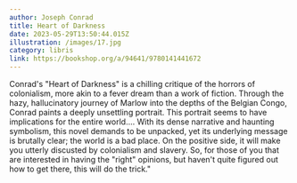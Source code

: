 ```yaml
---
author: Joseph Conrad
title: Heart of Darkness
date: 2023-05-29T13:50:44.015Z
illustration: /images/17.jpg
category: libris
link: https://bookshop.org/a/94641/9780141441672
---
```

Conrad's "Heart of Darkness" is a chilling critique of the horrors of colonialism, more akin to a fever dream than a work of fiction.
Through the hazy, hallucinatory journey of Marlow into the depths of the Belgian Congo, Conrad paints a deeply unsettling portrait.
This portrait seems to have implications for the entire world....
With its dense narrative and haunting symbolism, this novel demands to be unpacked, yet its underlying message is brutally clear;
the world is a bad place. On the positive side, it will make you utterly discusted by colonialism and slavery.
So, for those of you that are interested in having the "right" opinions, but haven't quite figured out how to get there, this will do the trick."